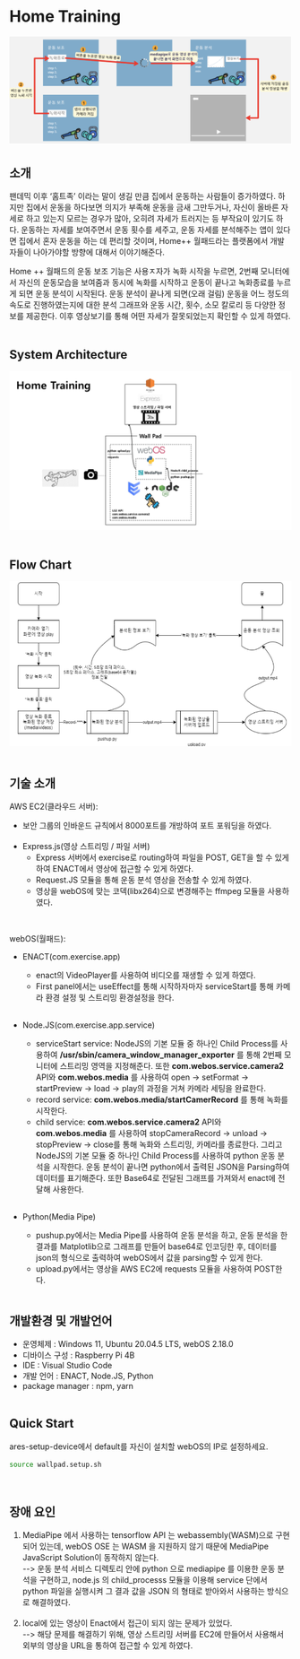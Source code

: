 # Home Training
![HomeTraining](HomeTraining.png)
<br>

## 소개

팬데믹 이후 ‘홈트족’ 이라는 말이 생길 만큼 집에서 운동하는 사람들이 증가하였다. 하지만 집에서 운동을 하다보면 의지가 부족해 운동을 금새 그만두거나, 자신이 올바른 자세로 하고 있는지 모르는 경우가 많아, 오히려 자세가 트러지는 등 부작요이 있기도 하다. 운동하는 자세를 보여주면서 운동 횟수를 세주고, 운동 자세를 분석해주는 앱이 있다면 집에서 혼자 운동을 하는 데 편리할 것이며, Home++ 월패드라는 플랫폼에서 개발자들이 나아가야할 방향에 대해서 이야기해준다.<br>

Home ++ 월패드의 운동 보조 기능은 사용ㅈ자가 녹화 시작을 누르면, 2번째 모니터에서 자신의 운동모습을 보여줌과 동시에 녹화를 시작하고 운동이 끝나고 녹화종료를 누르게 되면 운동 분석이 시작된다. 운동 분석이 끝나게 되면(오래 걸림) 운동을 어느 정도의 속도로 진행하였는지에 대한 분석 그래프와 운동 시간, 횟수, 소모 칼로리 등 다양한 정보를 제공한다. 이후 영상보기를 통해 어떤 자세가 잘못되었는지 확인할 수 있게 하였다.<br><br>

## System Architecture

![SystemArchitecture](SystemArchitecture.jpg)
<br><br>

## Flow Chart

![FlowChart](FlowChart.png)
<br><br>

## 기술 소개

AWS EC2(클라우드 서버):
- 보안 그룹의 인바운드 규칙에서 8000포트를 개방하여 포트 포워딩을 하였다. <br><br>
- Express.js(영상 스트리밍 / 파일 서버)
    - Express 서버에서 exercise로 routing하여 파일을 POST, GET을 할 수 있게 하여 ENACT에서 영상에 접근할 수 있게 하였다.
    - Request.JS 모듈을 통해 운동 분석 영상을 전송할 수 있게 하였다.
    - 영상을 webOS에 맞는 코덱(libx264)으로 변경해주는 ffmpeg 모듈을 사용하였다. 
    <!-- 진우가 한번 보고 첨삭해줘요. -->
<br>

webOS(월패드):
- ENACT(com.exercise.app)
    - enact의 VideoPlayer를 사용하여 비디오를 재생할 수 있게 하였다.
    - First panel에서는 useEffect를 통해 시작하자마자 serviceStart를 통해 카메라 환경 설정 및 스트리밍 환경설정을 한다. <br><br>
    <!-- 진우가 한번 보고 첨삭해줘요. -->
- Node.JS(com.exercise.app.service)
    - serviceStart service: NodeJS의 기본 모듈 중 하나인 Child Process를 사용하여 __/usr/sbin/camera_window_manager_exporter__ 를 통해 2번째 모니터에 스트리밍 영역을 지정해준다. 또한 __com.webos.service.camera2__ API와 __com.webos.media__ 를 사용하여 open -> setFormat -> startPreview -> load -> play의 과정을 거쳐 카메라 세팅을 완료한다.
    - record service: __com.webos.media/startCamerRecord__ 를 통해 녹화를 시작한다.
    - child service: __com.webos.service.camera2__ API와 __com.webos.media__ 를 사용하여 stopCameraRecord -> unload -> stopPreview -> close를 통해 녹화와 스트리밍, 카메라를 종료한다. 그리고 NodeJS의 기본 모듈 중 하나인 Child Process를 사용하여 python 운동 분석을 시작한다. 운동 분석이 끝나면 python에서 출력된 JSON을 Parsing하여 데이터를 표기해준다. 또한 Base64로 전달된 그래프를 가져와서 enact에 전달해 사용한다.
    <br><br>

- Python(Media Pipe)
    - pushup.py에서는 Media Pipe를 사용하여 운동 분석을 하고, 운동 분석을 한 결과를 Matplotlib으로 그래프를 만들어 base64로 인코딩한 후, 데이터를 json의 형식으로 출력하여 webOS에서 값을 parsing할 수 있게 한다.
    - upload.py에서는 영상을 AWS EC2에 requests 모듈을 사용하여 POST한다.
<br><br>

## 개발환경 및 개발언어
- 운영체제 : Windows 11, Ubuntu 20.04.5 LTS, webOS 2.18.0
- 디바이스 구성 : Raspberry Pi 4B
- IDE : Visual Studio Code
- 개발 언어 : ENACT, Node.JS, Python
- package manager : npm, yarn
<br><br>

<!-- ## Customize

<br> -->

## Quick Start
ares-setup-device에서 default를 자신이 설치할 webOS의 IP로 설정하세요.
```bash
source wallpad.setup.sh
```
<br>

## 장애 요인

1. MediaPipe 에서 사용하는 tensorflow API 는 webassembly(WASM)으로 구현되어 있는데, webOS OSE 는 WASM 을 지원하지 않기 때문에 MediaPipe JavaScript Solution이 동작하지 않는다.<br> 
--> 운동 분석 서비스 디렉토리 안에 python 으로 mediapipe 를 이용한 운동 분석을 구현하고, node.js 의 child_processs 모듈을 이용해 service 단에서 python 파일을 실행시켜 그 결과 값을 JSON 의 형태로 받아와서 사용하는 방식으로 해결하였다.<br><br>
2. local에 있는 영상이 Enact에서 접근이 되지 않는 문제가 있었다. <br>
--> 해당 문제를 해결하기 위해, 영상 스트리밍 서버를 EC2에 만들어서 사용해서 외부의 영상을 URL을 통하여 접근할 수 있게 하였다.